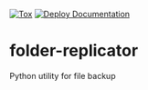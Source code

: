 [![Tox](https://github.com/pmpbaptista/folder-replicator/actions/workflows/tox.yml/badge.svg)](https://github.com/pmpbaptista/folder-replicator/actions/workflows/tox.yml)
[![Deploy Documentation](https://github.com/pmpbaptista/folder-replicator/actions/workflows/docs.yml/badge.svg)](https://github.com/pmpbaptista/folder-replicator/actions/workflows/docs.yml)

# folder-replicator
Python utility for file backup
